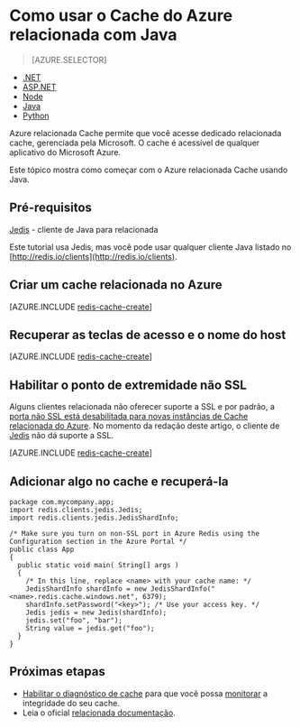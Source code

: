 <properties
   pageTitle="Como usar o Cache do Azure relacionada com Java | Microsoft Azure"
    description="Começar a usar o Cache de relacionada de Azure usando Java"
    services="redis-cache"
    documentationCenter=""
    authors="steved0x"
    manager="douge"
    editor=""/>

<tags
    ms.service="cache"
    ms.devlang="java"
    ms.topic="hero-article"
    ms.tgt_pltfrm="cache-redis"
    ms.workload="tbd"
    ms.date="08/24/2016"
    ms.author="sdanie"/>

# <a name="how-to-use-azure-redis-cache-with-java"></a>Como usar o Cache do Azure relacionada com Java

> [AZURE.SELECTOR]
- [.NET](cache-dotnet-how-to-use-azure-redis-cache.md)
- [ASP.NET](cache-web-app-howto.md)
- [Node](cache-nodejs-get-started.md)
- [Java](cache-java-get-started.md)
- [Python](cache-python-get-started.md)

Azure relacionada Cache permite que você acesse dedicado relacionada cache, gerenciada pela Microsoft. O cache é acessível de qualquer aplicativo do Microsoft Azure.

Este tópico mostra como começar com o Azure relacionada Cache usando Java.

## <a name="prerequisites"></a>Pré-requisitos

[Jedis](https://github.com/xetorthio/jedis) - cliente de Java para relacionada

Este tutorial usa Jedis, mas você pode usar qualquer cliente Java listado no [http://redis.io/clients](http://redis.io/clients).

## <a name="create-a-redis-cache-on-azure"></a>Criar um cache relacionada no Azure

[AZURE.INCLUDE [redis-cache-create](../../includes/redis-cache-create.md)]

## <a name="retrieve-the-host-name-and-access-keys"></a>Recuperar as teclas de acesso e o nome do host

[AZURE.INCLUDE [redis-cache-create](../../includes/redis-cache-access-keys.md)]


## <a name="enable-the-non-ssl-endpoint"></a>Habilitar o ponto de extremidade não SSL

Alguns clientes relacionada não oferecer suporte a SSL e por padrão, a [porta não SSL está desabilitada para novas instâncias de Cache relacionada do Azure](cache-configure.md#access-ports). No momento da redação deste artigo, o cliente de [Jedis](https://github.com/xetorthio/jedis) não dá suporte a SSL. 

[AZURE.INCLUDE [redis-cache-create](../../includes/redis-cache-non-ssl-port.md)]




## <a name="add-something-to-the-cache-and-retrieve-it"></a>Adicionar algo no cache e recuperá-la

    package com.mycompany.app;
    import redis.clients.jedis.Jedis;
    import redis.clients.jedis.JedisShardInfo;

    /* Make sure you turn on non-SSL port in Azure Redis using the Configuration section in the Azure Portal */
    public class App
    {
      public static void main( String[] args )
      {
        /* In this line, replace <name> with your cache name: */
        JedisShardInfo shardInfo = new JedisShardInfo("<name>.redis.cache.windows.net", 6379);
        shardInfo.setPassword("<key>"); /* Use your access key. */
        Jedis jedis = new Jedis(shardInfo);
        jedis.set("foo", "bar");
        String value = jedis.get("foo");
      }
    }


## <a name="next-steps"></a>Próximas etapas

- [Habilitar o diagnóstico de cache](https://msdn.microsoft.com/library/azure/dn763945.aspx#EnableDiagnostics) para que você possa [monitorar](https://msdn.microsoft.com/library/azure/dn763945.aspx) a integridade do seu cache.
- Leia o oficial [relacionada documentação](http://redis.io/documentation).

